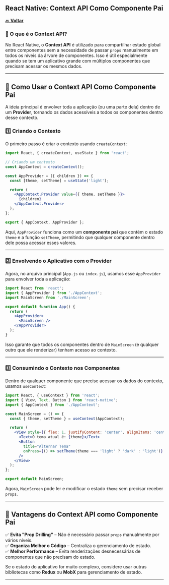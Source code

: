 ## **React Native: Context API Como Componente Pai**

[🔙 **Voltar**](tutorial.md)

### **🔹 O que é o Context API?**

No React Native, o **Context API** é utilizado para compartilhar estado global entre componentes sem a necessidade de passar `props` manualmente em todos os níveis da árvore de componentes. Isso é útil especialmente quando se tem um aplicativo grande com múltiplos componentes que precisam acessar os mesmos dados.

---

## 🔹 **Como Usar o Context API Como Componente Pai**
A ideia principal é envolver toda a aplicação (ou uma parte dela) dentro de um **Provider**, tornando os dados acessíveis a todos os componentes dentro desse contexto.

### **1️⃣ Criando o Contexto**
O primeiro passo é criar o contexto usando `createContext`:

```jsx
import React, { createContext, useState } from 'react';

// Criando um contexto
const AppContext = createContext();

const AppProvider = ({ children }) => {
  const [theme, setTheme] = useState('light');

  return (
    <AppContext.Provider value={{ theme, setTheme }}>
      {children}
    </AppContext.Provider>
  );
};

export { AppContext, AppProvider };
```

Aqui, `AppProvider` funciona como um **componente pai** que contém o estado `theme` e a função `setTheme`, permitindo que qualquer componente dentro dele possa acessar esses valores.

---

### **2️⃣ Envolvendo o Aplicativo com o Provider**
Agora, no arquivo principal (`App.js` ou `index.js`), usamos esse `AppProvider` para envolver toda a aplicação:

```jsx
import React from 'react';
import { AppProvider } from './AppContext';
import MainScreen from './MainScreen';

export default function App() {
  return (
    <AppProvider>
      <MainScreen />
    </AppProvider>
  );
}
```
Isso garante que todos os componentes dentro de `MainScreen` (e qualquer outro que ele renderizar) tenham acesso ao contexto.

---

### **3️⃣ Consumindo o Contexto nos Componentes**
Dentro de qualquer componente que precise acessar os dados do contexto, usamos `useContext`:

```jsx
import React, { useContext } from 'react';
import { View, Text, Button } from 'react-native';
import { AppContext } from './AppContext';

const MainScreen = () => {
  const { theme, setTheme } = useContext(AppContext);

  return (
    <View style={{ flex: 1, justifyContent: 'center', alignItems: 'center' }}>
      <Text>O tema atual é: {theme}</Text>
      <Button
        title="Alternar Tema"
        onPress={() => setTheme(theme === 'light' ? 'dark' : 'light')}
      />
    </View>
  );
};

export default MainScreen;
```

Agora, `MainScreen` pode ler e modificar o estado `theme` sem precisar receber `props`.

---

## **📌 Vantagens do Context API como Componente Pai**
✅ **Evita "Prop Drilling"** – Não é necessário passar `props` manualmente por vários níveis.  
✅ **Organiza Melhor o Código** – Centraliza o gerenciamento de estado.  
✅ **Melhor Performance** – Evita renderizações desnecessárias de componentes que não precisam do estado.  

Se o estado do aplicativo for muito complexo, considere usar outras bibliotecas como **Redux** ou **MobX** para gerenciamento de estado.

---